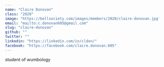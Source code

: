 ```yaml
---
name: "Claire Donovan"
class: "2020"
image: "https://bellsociety.com/images/members/2020/claire-donovan.jpg"
email: "mailto:c.donovan605@gmail.com"
slug: "claire-donovan"
github: ""
twitter: ""
linkedin: "https://linkedin.com/in/cldon/"
facebook: "https://facebook.com/claire.donovan.605"
---
```

student of wumbology